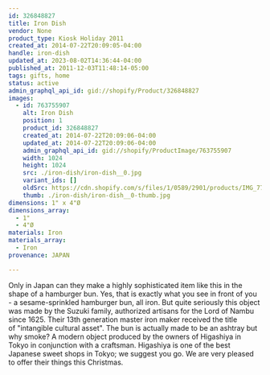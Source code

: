 ```yaml
---
id: 326848827
title: Iron Dish
vendor: None
product_type: Kiosk Holiday 2011
created_at: 2014-07-22T20:09:05-04:00
handle: iron-dish
updated_at: 2023-08-02T14:36:44-04:00
published_at: 2011-12-03T11:48:14-05:00
tags: gifts, home
status: active
admin_graphql_api_id: gid://shopify/Product/326848827
images:
  - id: 763755907
    alt: Iron Dish
    position: 1
    product_id: 326848827
    created_at: 2014-07-22T20:09:06-04:00
    updated_at: 2014-07-22T20:09:06-04:00
    admin_graphql_api_id: gid://shopify/ProductImage/763755907
    width: 1024
    height: 1024
    src: ./iron-dish/iron-dish__0.jpg
    variant_ids: []
    oldSrc: https://cdn.shopify.com/s/files/1/0589/2901/products/IMG_7748.jpeg?v=1406074146
    thumb: ./iron-dish/iron-dish__0-thumb.jpg
dimensions: 1" x 4"Ø
dimensions_array:
  - 1"
  - 4"Ø
materials: Iron
materials_array:
  - Iron
provenance: JAPAN

---
```


Only in Japan can they make a highly sophisticated item like this in the shape of a hamburger bun. Yes, that is exactly what you see in front of you - a sesame-sprinkled hamburger bun, all iron. But quite seriously this object was made by the Suzuki family, authorized artisans for the Lord of Nambu since 1625. Their 13th generation master iron maker received the title of "intangible cultural asset". The bun is actually made to be an ashtray but why smoke? A modern object produced by the owners of Higashiya in Tokyo in conjunction with a craftsman. Higashiya is one of the best Japanese sweet shops in Tokyo; we suggest you go. We are very pleased to offer their things this Christmas.